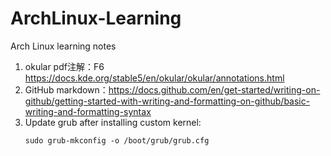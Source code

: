 # ArchLinux-Learning
Arch Linux learning notes

1. okular pdf注解：F6 https://docs.kde.org/stable5/en/okular/okular/annotations.html
2. GitHub markdown：https://docs.github.com/en/get-started/writing-on-github/getting-started-with-writing-and-formatting-on-github/basic-writing-and-formatting-syntax
3. Update grub after installing custom kernel:
   ```
   sudo grub-mkconfig -o /boot/grub/grub.cfg
   ```
